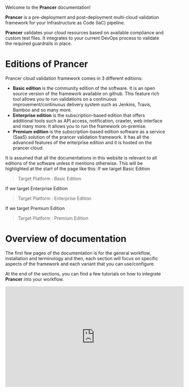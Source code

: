 Welcome to the **Prancer** documentation!

**Prancer** is a pre-deployment and post-deployment multi-cloud validation framework for your Infrastructure as Code (IaC) pipeline.

**Prancer** validates your cloud resources based on available compliance and custom test files. It integrates to your current DevOps process to validate the required guardrails in place.

# Editions of Prancer

Prancer cloud validation framework comes in 3 different editions:

* **Basic edition** is the community edition of the software. It is an open source version of the framework available on github. This feature rich tool allows you to run validations on a continuous improvement/continuous delivery system such as Jenkins, Travis, Bamboo and so many more.
* **Enterprise edition** is the subscription-based edition that offers additional tools such as API access, notification, crawler, web interface and many more. It allows you to run the framework on-premise. 
* **Premium edition** is the subscription-based edition software as a service (SaaS) solution of the prancer validation framework. It has all the advanced features of the enterprise edition and it is hosted on the prancer cloud.

It is assumed that all the documentations in this website is relevant to all editions of the software unless it mentions otherwise. This will be highlighted at the start of the page like this:
If we target Basic Edition
> Target Platform : Basic Edition

If we target Enterprise Edition
> Target Platform : Enterprise Edition

If we target Premium Edition
> Target Platform : Premium Edition

# Overview of documentation

The first few pages of the documentation is for the general workflow, installation and terminology and then, each section will focus on specific aspects of the framework and each variant that you can use/configure. 

At the end of the sections, you can find a few tutorials on how to integrate **Prancer** into your workflow.

<iframe width="560" height="315" src="https://www.youtube.com/embed/9Fr-6UCOYas" frameborder="0" allow="accelerometer; autoplay; encrypted-media; gyroscope; picture-in-picture" allowfullscreen></iframe>